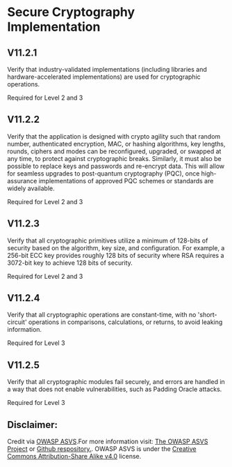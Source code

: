 #  Secure Cryptography Implementation
## V11.2.1
Verify that industry-validated implementations (including libraries and hardware-accelerated implementations) are used for cryptographic operations.
Required for Level 2 and 3
## V11.2.2
Verify that the application is designed with crypto agility such that random number, authenticated encryption, MAC, or hashing algorithms, key lengths, rounds, ciphers and modes can be reconfigured, upgraded, or swapped at any time, to protect against cryptographic breaks. Similarly, it must also be possible to replace keys and passwords and re-encrypt data. This will allow for seamless upgrades to post-quantum cryptography (PQC), once high-assurance implementations of approved PQC schemes or standards are widely available.
Required for Level 2 and 3
## V11.2.3
Verify that all cryptographic primitives utilize a minimum of 128-bits of security based on the algorithm, key size, and configuration. For example, a 256-bit ECC key provides roughly 128 bits of security where RSA requires a 3072-bit key to achieve 128 bits of security.
Required for Level 2 and 3
## V11.2.4
Verify that all cryptographic operations are constant-time, with no 'short-circuit' operations in comparisons, calculations, or returns, to avoid leaking information.
Required for Level 3
## V11.2.5
Verify that all cryptographic modules fail securely, and errors are handled in a way that does not enable vulnerabilities, such as Padding Oracle attacks.
Required for Level 3

## Disclaimer:
Credit via [OWASP ASVS](https://owasp.org/www-project-application-security-verification-standard/).For more information visit: [The OWASP ASVS Project](https://owasp.org/www-project-application-security-verification-standard/) or [Github respository.](https://github.com/OWASP/ASVS). OWASP ASVS is under the [Creative Commons Attribution-Share Alike v4.0](https://github.com/OWASP/ASVS/blob/v5.0.0/LICENSE.md) license.
